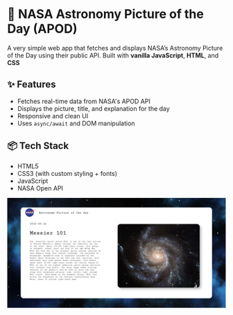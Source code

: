 # 🌌 NASA Astronomy Picture of the Day (APOD)

A very simple web app that fetches and displays NASA’s Astronomy Picture of the Day using their public API. Built with **vanilla JavaScript**, **HTML**, and **CSS** 

## ✨ Features

- Fetches real-time data from NASA's APOD API
- Displays the picture, title, and explanation for the day
- Responsive and clean UI
- Uses `async/await` and DOM manipulation

## 📦 Tech Stack

- HTML5
- CSS3 (with custom styling + fonts)
- JavaScript
- NASA Open API


![Screenshot of the app](resources/screenshot_apod.png)
